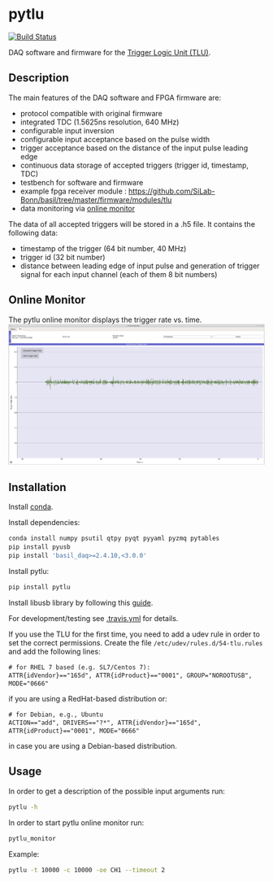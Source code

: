 ﻿# pytlu

[![Build Status](https://travis-ci.org/SiLab-Bonn/pytlu.svg?branch=master)](https://travis-ci.org/SiLab-Bonn/pytlu)

DAQ software and firmware for the [Trigger Logic Unit (TLU)](https://twiki.cern.ch/twiki/bin/view/MimosaTelescope/TLU).

## Description

The main features of the DAQ software and FPGA firmware are:

- protocol compatible with original firmware
- integrated TDC (1.5625ns resolution, 640 MHz)
- configurable input inversion
- configurable input acceptance based on the pulse width
- trigger acceptance based on the distance of the input pulse leading edge
- continuous data storage of accepted triggers (trigger id, timestamp, TDC)
- testbench for software and firmware
- example fpga receiver module : https://github.com/SiLab-Bonn/basil/tree/master/firmware/modules/tlu
- data monitoring via [online monitor](https://github.com/SiLab-Bonn/online_monitor)

The data of all accepted triggers will be stored in a .h5 file. It contains the following data:

- timestamp of the trigger (64 bit number, 40 MHz)
- trigger id (32 bit number)
- distance between leading edge of input pulse and generation of trigger signal for each input channel (each of them 8 bit numbers)


## Online Monitor

The pytlu online monitor displays the trigger rate vs. time.
![Pytlu online monitor](online_monitor.png)

## Installation

Install [conda](http://conda.pydata.org).

Install dependencies:
```bash
conda install numpy psutil qtpy pyqt pyyaml pyzmq pytables
pip install pyusb
pip install 'basil_daq>=2.4.10,<3.0.0'
```

Install pytlu:
```bash
pip install pytlu
```

Install libusb library by following this [guide](https://github.com/SiLab-Bonn/pySiLibUSB/wiki).

For development/testing see [.travis.yml](https://github.com/SiLab-Bonn/pytlu/blob/master/.travis.yml) for details.


If you use the TLU for the first time, you need to add a udev rule in order to set the correct permissions. Create the file `/etc/udev/rules.d/54-tlu.rules` and add the following lines:

```
# for RHEL 7 based (e.g. SL7/Centos 7):
ATTR{idVendor}=="165d", ATTR{idProduct}=="0001", GROUP="NOROOTUSB", MODE="0666"
```
if you are using a RedHat-based distribution or:
```
# for Debian, e.g., Ubuntu
ACTION=="add", DRIVERS=="?*", ATTR{idVendor}=="165d",
ATTR{idProduct}=="0001", MODE="0666"
```
in case you are using a Debian-based distribution.

## Usage

In order to get a description of the possible input arguments run:
```bash
pytlu -h
```

In order to start pytlu online monitor run:
```bash
pytlu_monitor
```

Example:
```bash
pytlu -t 10000 -c 10000 -oe CH1 --timeout 2
```
